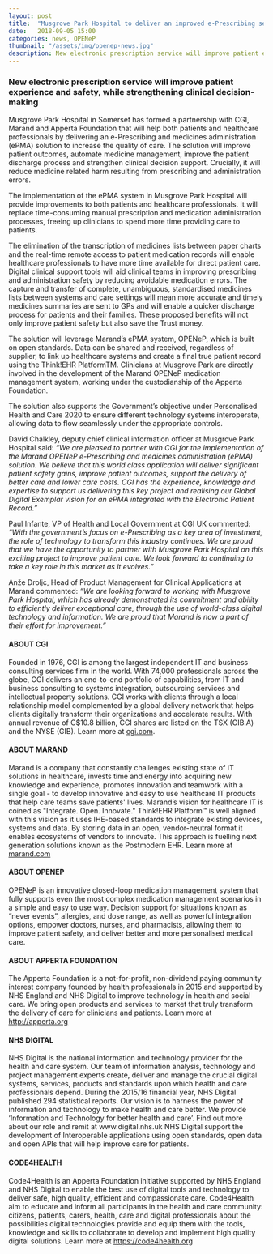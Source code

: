 ```yaml
---
layout: post
title:  "Musgrove Park Hospital to deliver an improved e-Prescribing service for patients"
date:   2018-09-05 15:00
categories: news, OPENeP
thumbnail: "/assets/img/openep-news.jpg"
description: New electronic prescription service will improve patient experience and safety, while strengthening clinical decision-making
---
```


<h3>New electronic prescription service will improve patient experience and safety, while strengthening clinical decision-making</h3>

<p>Musgrove Park Hospital in Somerset has formed a partnership with CGI, Marand and Apperta Foundation that will help both patients and healthcare professionals  by delivering an e-Prescribing and medicines administration (ePMA) solution to increase the quality of care. The solution will improve patient outcomes, automate medicine management, improve the patient discharge process and strengthen clinical decision support. Crucially, it will reduce medicine related harm resulting from prescribing and administration errors.</p>

<p>The implementation of the ePMA system in Musgrove Park Hospital will provide improvements to both patients and healthcare professionals. It will replace time-consuming manual prescription and medication administration processes, freeing up clinicians to spend more time providing care to patients.</p>

<p>The elimination of the transcription of medicines lists between paper charts and the real-time remote access to patient medication records will enable healthcare professionals to have more time available for direct patient care. Digital clinical support tools will aid clinical teams in improving prescribing and administration safety by reducing avoidable medication errors. The capture and transfer of complete, unambiguous, standardised medicines lists between systems and care settings will mean more accurate and timely medicines summaries are sent to GPs and will enable a quicker discharge process for patients and their families. These proposed benefits will not only improve patient safety but also save the Trust money.</p>

<p>The solution will leverage Marand’s ePMA system, OPENeP, which is built on open standards. Data can be shared and received, regardless of supplier, to link up healthcare systems and create a final true patient record using the Think!EHR PlatformTM. Clinicians at Musgrove Park are directly involved in the development of the Marand OPENeP medication management system, working under the custodianship of the Apperta Foundation.</p>

<p>The solution also supports the Government’s objective under Personalised Health and Care 2020 to ensure different technology systems interoperate, allowing data to flow seamlessly under the appropriate controls.</p>

<p>David Chalkley, deputy chief clinical information officer at Musgrove Park Hospital said: <i>“We are pleased to partner with CGI for the implementation of the Marand OPENeP e-Prescribing and medicines administration (ePMA) solution. We believe that this world class application will deliver significant patient safety gains, improve patient outcomes, support the delivery of better care and lower care costs. CGI has the experience, knowledge and expertise to support us delivering this key project and realising our Global Digital Exemplar vision for an ePMA integrated with the Electronic Patient Record.”</i></p>

<p>Paul Infante, VP of Health and Local Government at CGI UK commented: <i>“With the government’s focus on e-Prescribing as a key area of investment, the role of technology to transform this industry continues. We are proud that we have the opportunity to partner with Musgrove Park Hospital on this exciting project to improve patient care. We look forward to continuing to take a key role in this market as it evolves.”</i></p> 

<p>Anže Droljc, Head of Product Management for Clinical Applications at Marand commented: <i>“We are looking forward to working with Musgrove Park Hospital, which has already demonstrated  its commitment  and ability to efficiently deliver exceptional care, through the use of world-class digital technology and information. We are proud that Marand is now a part of their effort for improvement.”</i></p>

<h4>ABOUT CGI</h4>
<p>Founded in 1976, CGI is among the largest independent IT and business consulting services firm in the world. With 74,000 professionals across the globe, CGI delivers an end-to-end portfolio of capabilities, from IT and business consulting to systems integration, outsourcing services and intellectual property solutions. CGI works with clients through a local relationship model complemented by a global delivery network that helps clients digitally transform their organizations and accelerate results. With annual revenue of C$10.8 billion, CGI shares are listed on the TSX (GIB.A) and the NYSE (GIB). Learn more at <a href="cgi.com" target="_blank">cgi.com</a>.</p>

<h4>ABOUT MARAND</h4>
<p>Marand is a company that constantly challenges existing state of IT solutions in healthcare, invests time and energy into acquiring new knowledge and experience, promotes innovation and teamwork with a single goal - to develop innovative and easy to use healthcare IT products that help care teams save patients' lives.  Marand’s vision for healthcare IT is coined as "Integrate. Open. Innovate." Think!EHR Platform™ is well aligned with this vision as it uses IHE-based standards to integrate existing devices, systems and data. By storing data in an open, vendor-neutral format it enables ecosystems of vendors to innovate. This approach is fuelling next generation solutions known as the Postmodern EHR. Learn more at <a href="marand.com" target="_blank">marand.com</a></p>

<h4>ABOUT OPENEP</h4>
<p>OPENeP is an innovative closed-loop medication management system that fully supports even the most complex medication management scenarios in a simple and easy to use way. Decision support for situations known as “never events”, allergies, and dose range, as well as powerful integration options, empower doctors, nurses, and pharmacists, allowing them to improve patient safety, and deliver better and more personalised medical care.</p>

<h4>ABOUT APPERTA FOUNDATION</h4>
<p>The Apperta Foundation is a not-for-profit, non-dividend paying community interest company founded by health professionals in 2015 and supported by NHS England and NHS Digital to improve technology in health and social care. We bring open products and services to market that truly transform the delivery of care for clinicians and patients. Learn more at <a href="https://apperta.org" target="_blank">http://apperta.org</a></p>

<h4>NHS DIGITAL</h4>
<p>NHS Digital is the national information and technology provider for the health and care system. Our team of information analysis, technology and project management experts create, deliver and manage the crucial digital systems, services, products and standards upon which health and care professionals depend. During the 2015/16 financial year, NHS Digital published 294 statistical reports. Our vision is to harness the power of information and technology to make health and care better. We provide ‘Information and Technology for better health and care’. Find out more about our role and remit at www.digital.nhs.uk NHS Digital support the development of Interoperable applications using open standards, open data and open APIs that will help improve care for patients.</p>

<h4>CODE4HEALTH</h4>
<p>Code4Health is an Apperta Foundation initiative supported by NHS England and NHS Digital to enable the best use of digital tools and technology to deliver safe, high quality, efficient and compassionate care. Code4Health aim to educate and inform all participants in the health and care community: citizens, patients, carers, health, care and digital professionals about the possibilities digital technologies provide and equip them with the tools, knowledge and skills to collaborate to develop and implement high quality digital solutions. Learn more at <a href="https://code4health.org">https://code4health.org</a></p>